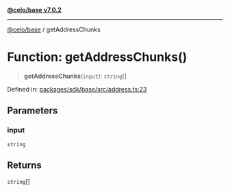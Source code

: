 [**@celo/base v7.0.2**](../README.md)

***

[@celo/base](../README.md) / getAddressChunks

# Function: getAddressChunks()

> **getAddressChunks**(`input`): `string`[]

Defined in: [packages/sdk/base/src/address.ts:23](https://github.com/celo-org/developer-tooling/blob/master/packages/sdk/base/src/address.ts#L23)

## Parameters

### input

`string`

## Returns

`string`[]
